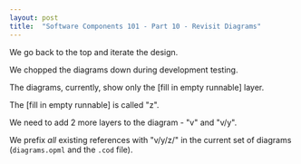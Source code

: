 ```yaml
---
layout: post
title:  "Software Components 101 - Part 10 - Revisit Diagrams"
---
```

We go back to the top and iterate the design.

 We chopped the diagrams down during development testing.
 
The diagrams, currently, show only the [fill in empty runnable] layer. 

The [fill in empty runnable] is called "z".

We need to add 2 more layers to the diagram - "v" and "v/y".

We prefix _all_ existing references with "v/y/z/" in the current set of diagrams (`diagrams.opml` and the `.cod` file).


<script src="https://utteranc.es/client.js" 
        repo="guitarvydas/guitarvydas.github.io" 
        issue-term="pathname" 
        theme="github-light" 
        crossorigin="anonymous" 
        async> 
</script> 
